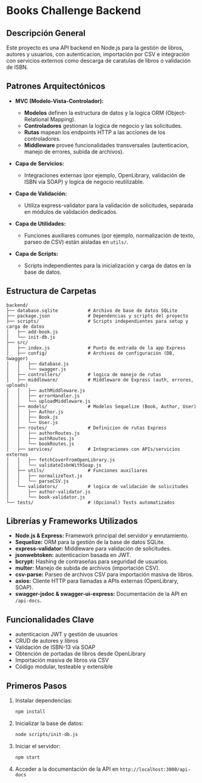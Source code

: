 # Books Challenge Backend

## Descripción General
Este proyecto es una API backend en Node.js para la gestión de libros, autores y 
usuarios, con autenticacion, importación por CSV e integración con servicios 
externos como descarga de caratulas de libros o validación de ISBN.

## Patrones Arquitectónicos

- **MVC (Modelo-Vista-Controlador):**
  - **Modelos** definen la estructura de datos y la logica ORM 
  (Object-Relational Mapping).
  - **Controladores** gestionan la logica de negocio y las solicitudes.
  - **Rutas** mapean los endpoints HTTP a las acciones de los controladores.
  - **Middleware** provee funcionalidades transversales (autenticacion, manejo 
  de errores, subida de archivos).

- **Capa de Servicios:**
  - Integraciones externas (por ejemplo, OpenLibrary, validación de 
  ISBN vía SOAP) y logica de negocio reutilizable.

- **Capa de Validación:**
  - Utiliza express-validator para la validación de solicitudes, separada en 
  módulos de validación dedicados.

- **Capa de Utilidades:**
  - Funciones auxiliares comunes (por ejemplo, normalización de texto, parseo de 
  CSV) están aisladas en `utils/`.

- **Capa de Scripts:**
  - Scripts independientes para la inicialización y carga de datos en la base de 
  datos.

## Estructura de Carpetas

```
backend/
├── database.sqlite           # Archivo de base de datos SQLite
├── package.json              # Dependencias y scripts del proyecto
├── scripts/                  # Scripts independientes para setup y carga de datos
│   ├── add-book.js
│   └── init-db.js
├── src/
│   ├── index.js              # Punto de entrada de la app Express
│   ├── config/               # Archivos de configuración (DB, Swagger)
│   │   ├── database.js
│   │   └── swagger.js
│   ├── controllers/          # logica de manejo de rutas
│   ├── middleware/           # Middleware de Express (auth, errores, uploads)
│   │   ├── authMiddleware.js
│   │   ├── errorHandler.js
│   │   └── uploadMiddleware.js
│   ├── models/               # Modelos Sequelize (Book, Author, User)
│   │   ├── Author.js
│   │   ├── Book.js
│   │   └── User.js
│   ├── routes/               # Definicion de rutas Express
│   │   ├── authorRoutes.js
│   │   ├── authRoutes.js
│   │   └── bookRoutes.js
│   ├── services/             # Integraciones con APIs/servicios externos
│   │   ├── fetchCoverFromOpenLibrary.js
│   │   └── validateIsbnWithSoap.js
│   ├── utils/                # Funciones auxiliares
│   │   ├── normalizeText.js
│   │   └── parseCSV.js
│   └── validators/           # logica de validación de solicitudes
│       ├── author-validator.js
│       └── book-validator.js
└── tests/                    # (Opcional) Tests automatizados
```


## Librerías y Frameworks Utilizados

- **Node.js & Express:** Framework principal del servidor y enrutamiento.
- **Sequelize:** ORM para la gestión de la base de datos SQLite.
- **express-validator:** Middleware para validación de solicitudes.
- **jsonwebtoken:** autenticacion basada en JWT.
- **bcrypt:** Hashing de contraseñas para seguridad de usuarios.
- **multer:** Manejo de subida de archivos (importación CSV).
- **csv-parse:** Parseo de archivos CSV para importación masiva de libros.
- **axios:** Cliente HTTP para llamadas a APIs externas (OpenLibrary, SOAP).
- **swagger-jsdoc & swagger-ui-express:** Documentación de la API en `/api-docs`.


## Funcionalidades Clave

- autenticacion JWT y gestión de usuarios
- CRUD de autores y libros
- Validación de ISBN-13 vía SOAP
- Obtención de portadas de libros desde OpenLibrary
- Importación masiva de libros vía CSV
- Código modular, testeable y extensible


## Primeros Pasos

1. Instalar dependencias:
   ```sh
   npm install
   ```
2. Inicializar la base de datos:
   ```sh
   node scripts/init-db.js
   ```
3. Iniciar el servidor:
   ```sh
   npm start
   ```
4. Acceder a la documentación de la API en `http://localhost:3000/api-docs`